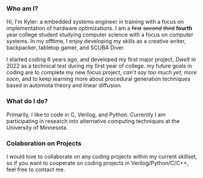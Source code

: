 ### Who am I?
Hi, I'm Kyler: a embedded systems engineer in training with a focus on implementation of hardware optimizations. I am a <s>first</s> <i><s>second</s></i> <i><s>third</s></i> <b>fourth</b> year college student studying computer science with a focus on computer systems.
In my offtime, I enjoy developing my skills as a creative writer, backpacker, tabletop gamer, and SCUBA Diver.

I started coding 6 years ago, and developed my first major project, _Dwelt_ in 2022 as a technical test during my first year of college. my future goals in coding are to complete my new focus project, 
<i>can't say too much yet, more soon</i>, and to keep learning more about procedural generation techniques based in automota theory and linear diffusion. 

### What do I do?
  Primarily, I like to code in C, Verilog, and Python. Currently I am participating in research into alternative computing techniques at the University of Minnesota.

### Colaboration on Projects
I would love to collaborate on any coding projects within my current skillset, so if you want to cooperate on coding projects in Verilog/Python/C/C++, feel free to contact me.

